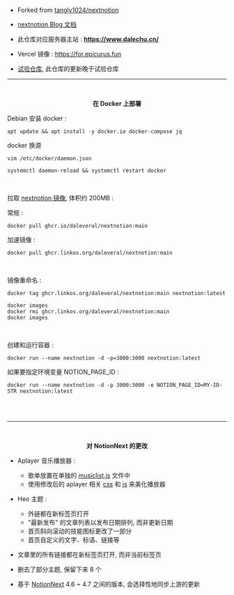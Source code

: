 
- Forked from [tangly1024/nextnotion](https://github.com/tangly1024/nextnotion)

- [nextnotion Blog 文档](https://docs.tangly1024.com/article/latest)

- 此仓库对应服务器主站 : **https://www.dalechu.cn/**  

- Vercel 镜像 : https://for.epicurus.fun

- [试验仓库](https://github.com/Dalecuc/nextnotion), 此仓库的更新晚于试验仓库

---

<br/>

<p align="center">
    <b>在 Docker 上部署</b>
</p>

Debian 安装 docker :
```shell
apt update && apt install -y docker.io docker-compose jq
```

docker 换源
```shell
vim /etc/docker/daemon.json
```
```shell
systemctl daemon-reload && systemctl restart docker
```



<br/>

拉取 [nextnotion 镜像](https://github.com/daleveral/nextnotion/pkgs/container/nextnotion), 体积约 200MB :

常规 : 

```shell
docker pull ghcr.io/daleveral/nextnotion:main  
```

加速镜像 : 

```shell
docker pull ghcr.linkos.org/daleveral/nextnotion:main
```

<br/>

镜像重命名 :
```shell
docker tag ghcr.linkos.org/daleveral/nextnotion:main nextnotion:latest 
```

```shell
docker images
docker rmi ghcr.linkos.org/daleveral/nextnotion:main
docker images
```

<br/>


创建和运行容器 :
```shell
docker run --name nextnotion -d -p=3000:3000 nextnotion:latest 
```

如果要指定环境变量 NOTION_PAGE_ID :
```shell
docker run --name nextnotion -d -p 3000:3000 -e NOTION_PAGE_ID=MY-ID-STR nextnotion:latest
```

<br/>
<br/>


---

<br/>

<p align="center"> <b>对 NotionNext 的更改 </b> </p>

- Aplayer 音乐播放器 : 
    - 歌单放置在单独的 [musiclist.js](./musiclist.js) 文件中
    - 使用修改后的 aplayer 相关 [css](https://jsd.onmicrosoft.cn/gh/Daleveral/csslivb/cssv3.css) 和 [js](https://jsd.onmicrosoft.cn/gh/Daleveral/csslivb/jsv2.js) 来美化播放器

- Heo 主题 :
    - 外链都在新标签页打开
    - "最新发布" 的文章列表以发布日期排列, 而非更新日期
    - 首页斜向滚动的技能图标更改了一部分
    - 首页自定义的文字、标语、链接等

- 文章里的所有链接都在新标签页打开, 而非当前标签页

- 删去了部分主题, 保留下来 8 个

- 基于 [NotionNext](https://docs.tangly1024.com/article/latest)  4.6 ~ 4.7 之间的版本, 会选择性地同步上游的更新

<br/>
<br/>